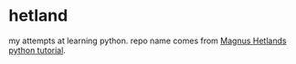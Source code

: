 # hetland
my attempts at learning python. repo name comes from [Magnus Hetlands python tutorial](http://hetland.org/writing/instant-hacking.html).
